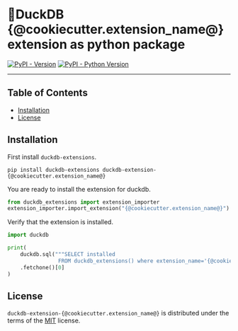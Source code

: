 # 🦆DuckDB {@cookiecutter.extension_name@} extension as python package

[![PyPI - Version](https://img.shields.io/pypi/v/duckdb-extension-{@cookiecutter.extension_name@}.svg)](https://pypi.org/project/duckdb-extension-{@cookiecutter.extension_name@})
[![PyPI - Python Version](https://img.shields.io/pypi/pyversions/duckdb-extension-{@cookiecutter.extension_name@}.svg)](https://pypi.org/project/duckdb-extension-{@cookiecutter.extension_name@})

-----

## Table of Contents

- [Installation](#installation)
- [License](#license)


## Installation
First install `duckdb-extensions`.
```console
pip install duckdb-extensions duckdb-extension-{@cookiecutter.extension_name@}
```
You are ready to install the extension for duckdb.
```python
from duckdb_extensions import extension_importer
extension_importer.import_extension("{@cookiecutter.extension_name@}")
```

Verify that the extension is installed.
```python
import duckdb

print(
    duckdb.sql("""SELECT installed
                FROM duckdb_extensions() where extension_name='{@cookiecutter.extension_name@}'""")
    .fetchone()[0]
)
```

## License

`duckdb-extension-{@cookiecutter.extension_name@}` is distributed under the terms of the [MIT](https://spdx.org/licenses/MIT.html) license.
